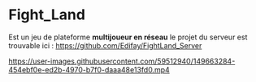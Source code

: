 # Fight_Land

Est un jeu de plateforme **multijoueur en réseau** le projet du serveur est trouvable ici :
https://github.com/Edifay/FightLand_Server



https://user-images.githubusercontent.com/59512940/149663284-454ebf0e-ed2b-4970-b7f0-daaa48e13fd0.mp4

